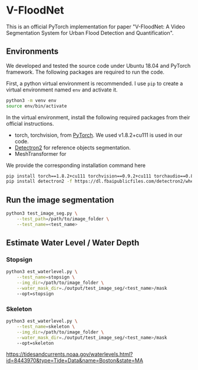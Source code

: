 # V-FloodNet

This is an official PyTorch implementation for paper "V-FloodNet: A Video Segmentation System for Urban Flood Detection and Quantification".

## Environments
We developed and tested the source code under Ubuntu 18.04 and PyTorch framework. 
The following packages are required to run the code.

First, a python virtual environment is recommended. 
I use `pip` to create a virtual environment named `env` and activate it.

```bash
python3 -m venv env
source env/bin/activate
```

In the virtual environment, install the following required packages from their official instructions.

- torch, torchvision, from [PyTorch](https://pytorch.org). We used v1.8.2+cu111 is used in our code.
- [Detectron2](https://github.com/facebookresearch/detectron2) for reference objects segmentation.
- MeshTransformer for 

We provide the corresponding installation command here

```bash
pip install torch==1.8.2+cu111 torchvision==0.9.2+cu111 torchaudio==0.8.2 -f https://download.pytorch.org/whl/lts/1.8/torch_lts.html
pip install detectron2 -f https://dl.fbaipublicfiles.com/detectron2/wheels/cu111/torch1.8/index.html
```
## Run the image segmentation
```bash
python3 test_image_seg.py \
    --test_path=/path/to/image_folder \
    --test_name=<test_name>
```

## Estimate Water Level / Water Depth

### Stopsign

```bash
python3 est_waterlevel.py \
    --test_name=stopsign \
    --img_dir=/path/to/image_folder \
    --water_mask_dir=./output/test_image_seg/<test_name>/mask
    --opt=stopsign
```

### Skeleton

```bash
python3 est_waterlevel.py \
    --test_name=skeleton \
    --img_dir=/path/to/image_folder \
    --water_mask_dir=./output/test_image_seg/<test_name>/mask
    --opt=skeleton
```
https://tidesandcurrents.noaa.gov/waterlevels.html?id=8443970&type=Tide+Data&name=Boston&state=MA

<!-- 
In the first part, we have two modules to segment the water region, the first one is the video module, and the second one is the image module.
- Video module: Take the first frame annotation as input, segment the water masks from the rest frames.
- Image module: Use the prior water image dataset, it can automatically segment the water region and reference objects from image.

As for the second part, water level estimation. It has several options depend on the reference object.
- Reference object is fixed (in `est_waterlevel.py`)
- Reference object is selected by user (in `est_waterlevel.py`)
- Reference object is either human skeleton or stop sign (in `seg_image.py`) -->
  
<!-- To do list
- [] Get familiar with PyTorch
- [ ] Run codes: Segment the water region by video module (the pretrained model is available on Google drive https://drive.google.com/drive/folders/1sU5rTSotwR1e3bmlH8Ux_x4gTBQb-QvO?usp=sharing)  
- [ ] Run codes: Estimate the water level by user selected references. In `est_waterlevel.py`
- [ ] Run codes: Segment the water region by image module.
- [ ] Run codes: Estimate the water level by the skeleton and stop sign.
- [ ] Think about the data representations, how do we make it together? how do we store water segmentation results and reference object information? How can we combine the image-based segmentation and the video-based segmentation together?
- [ ] Reorganize the code structure.
- [ ] Reorganize the water dataset 
- [ ] Run the experiments.
- [ ] Compare other methods with ours.


[comment]: <> (--config-file)

[comment]: <> (../projects/PointRend/configs/InstanceSegmentation/pointrend_rcnn_R_50_FPN_3x_coco.yaml)

[comment]: <> (--input)

[comment]: <> (/Ship01/Dataset/VOS/water/JPEGImages/test_imgs/8.jpg)

[comment]: <> (--output)

[comment]: <> (/Ship01/tmp/human/) -->
